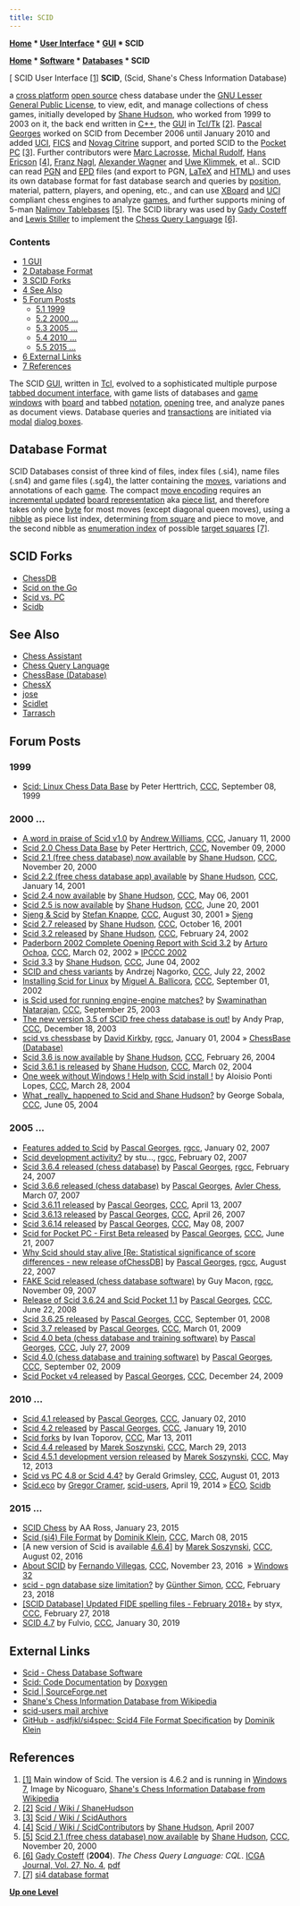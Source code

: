 ```yaml
---
title: SCID
---
```

**[Home](Home "Home") \* [User Interface](User_Interface "User Interface") \* [GUI](GUI "GUI") \* SCID**  

**[Home](Home "Home") \* [Software](Software "Software") \* [Databases](Databases "Databases") \* SCID**



[ SCID User Interface <a id="cite-note-1" href="#cite-ref-1">[1]</a>
**SCID**, (Scid, Shane's Chess Information Database)  

a [cross platform](https://en.wikipedia.org/wiki/Cross-platform) [open source](https://en.wikipedia.org/wiki/Open-source_software) chess database under the [GNU Lesser General Public License](Free_Software_Foundation#GPL "Free Software Foundation"), to view, edit, and manage collections of chess games, 
initially developed by [Shane Hudson](Shane_Hudson "Shane Hudson"), who worked from 1999 to 2003 on it, the back end written in [C++](Cpp "Cpp"), the [GUI](GUI "GUI") in [Tcl/Tk](index.php?title=Tcl-Tk&action=edit&redlink=1 "Tcl-Tk (page does not exist)") <a id="cite-note-2" href="#cite-ref-2">[2]</a>. [Pascal Georges](Pascal_Georges "Pascal Georges") worked on SCID from December 2006 until January 2010 and added [UCI](UCI "UCI"), [FICS](index.php?title=Free_Internet_Chess_Server&action=edit&redlink=1 "Free Internet Chess Server (page does not exist)") and [Novag Citrine](Novag_Citrine "Novag Citrine") support, and ported SCID to the [Pocket PC](index.php?title=Pocket_PC&action=edit&redlink=1 "Pocket PC (page does not exist)") <a id="cite-note-3" href="#cite-ref-3">[3]</a>. Further contributors were [Marc Lacrosse](index.php?title=Marc_Lacrosse&action=edit&redlink=1 "Marc Lacrosse (page does not exist)"), [Michal Rudolf](Michal_Rudolf "Michal Rudolf"), [Hans Ericson](index.php?title=Hans_Ericson&action=edit&redlink=1 "Hans Ericson (page does not exist)") <a id="cite-note-4" href="#cite-ref-4">[4]</a>, [Franz Nagl](index.php?title=Franz_Nagl&action=edit&redlink=1 "Franz Nagl (page does not exist)"), [Alexander Wagner](index.php?title=Alexander_Wagner&action=edit&redlink=1 "Alexander Wagner (page does not exist)") and [Uwe Klimmek](index.php?title=Uwe_Klimmek&action=edit&redlink=1 "Uwe Klimmek (page does not exist)"), et al.. 
SCID can read [PGN](Portable_Game_Notation "Portable Game Notation") and [EPD](Extended_Position_Description "Extended Position Description") files (and export to PGN, [LaTeX](https://en.wikipedia.org/wiki/LaTeX) and [HTML](https://en.wikipedia.org/wiki/HTML)) and uses its own database format for fast database search and queries by [position](Chess_Position "Chess Position"), material, pattern, players, and opening, etc., and can use [XBoard](XBoard "XBoard") and [UCI](UCI "UCI") compliant chess engines to analyze [games](Chess_Game "Chess Game"), and further supports mining of 5-man [Nalimov Tablebases](Nalimov_Tablebases "Nalimov Tablebases") <a id="cite-note-5" href="#cite-ref-5">[5]</a>. The SCID library was used by [Gady Costeff](Gady_Costeff "Gady Costeff") and [Lewis Stiller](Lewis_Stiller "Lewis Stiller") to implement the [Chess Query Language](Chess_Query_Language "Chess Query Language") <a id="cite-note-6" href="#cite-ref-6">[6]</a>. 



### Contents


* [1 GUI](#gui)
* [2 Database Format](#database-format)
* [3 SCID Forks](#scid-forks)
* [4 See Also](#see-also)
* [5 Forum Posts](#forum-posts)
	+ [5.1 1999](#1999)
	+ [5.2 2000 ...](#2000-...)
	+ [5.3 2005 ...](#2005-...)
	+ [5.4 2010 ...](#2010-...)
	+ [5.5 2015 ...](#2015-...)
* [6 External Links](#external-links)
* [7 References](#references)






The SCID [GUI](GUI "GUI"), written in [Tcl](index.php?title=Tcl-Tk&action=edit&redlink=1 "Tcl-Tk (page does not exist)"), evolved to a sophisticated multiple purpose [tabbed document interface](https://en.wikipedia.org/wiki/Tab_%28GUI%29), with game lists of databases and [game windows](GUI#GameWindow "GUI") with [board](GUI#BoardWindow "GUI") and tabbed [notation](GUI#NotationWindow "GUI"), [opening](Opening_Book "Opening Book") tree, and analyze panes as document views. 
Database queries and [transactions](https://en.wikipedia.org/wiki/Database_transaction) are initiated via [modal](https://en.wikipedia.org/wiki/Modal_window) [dialog boxes](https://en.wikipedia.org/wiki/Dialog_box). 






## Database Format


SCID Databases consist of three kind of files, index files (.si4), name files (.sn4) and game files (.sg4), the latter containing the [moves](Moves "Moves"), variations and annotations of each [game](Chess_Game "Chess Game"). The compact [move encoding](Encoding_Moves "Encoding Moves") requires an [incremental updated](Incremental_Updates "Incremental Updates") [board representation](Board_Representation "Board Representation") aka [piece list](Piece-Lists "Piece-Lists"), and therefore takes only one [byte](Byte "Byte") for most moves (except diagonal queen moves), using a [nibble](Nibble "Nibble") as piece list index, determining [from square](Origin_Square "Origin Square") and piece to move, and the second nibble as [enumeration index](Influence_Quantity_of_Pieces "Influence Quantity of Pieces") of possible [target squares](Target_Square "Target Square") <a id="cite-note-7" href="#cite-ref-7">[7]</a>.



## SCID Forks


* [ChessDB](index.php?title=ChessDB&action=edit&redlink=1 "ChessDB (page does not exist)")
* [Scid on the Go](index.php?title=Scid_on_the_Go&action=edit&redlink=1 "Scid on the Go (page does not exist)")
* [Scid vs. PC](Scid_vs._PC "Scid vs. PC")
* [Scidb](Scidb "Scidb")


## See Also


* [Chess Assistant](Chess_Assistant "Chess Assistant")
* [Chess Query Language](Chess_Query_Language "Chess Query Language")
* [ChessBase (Database)](ChessBase_(Database) "ChessBase (Database)")
* [ChessX](ChessX "ChessX")
* [jose](index.php?title=Jose&action=edit&redlink=1 "Jose (page does not exist)")
* [Scidlet](index.php?title=Scidlet&action=edit&redlink=1 "Scidlet (page does not exist)")
* [Tarrasch](Tarrasch "Tarrasch")


## Forum Posts


### 1999


* [Scid: Linux Chess Data Base](https://www.stmintz.com/ccc/index.php?id=67829) by Peter Herttrich, [CCC](CCC "CCC"), September 08, 1999


### 2000 ...


* [A word in praise of Scid v1.0](https://www.stmintz.com/ccc/index.php?id=87763) by [Andrew Williams](Andrew_Williams "Andrew Williams"), [CCC](CCC "CCC"), January 11, 2000
* [Scid 2.0 Chess Data Base](https://www.stmintz.com/ccc/index.php?id=137466) by Peter Herttrich, [CCC](CCC "CCC"), November 09, 2000
* [Scid 2.1 (free chess database) now available](https://www.stmintz.com/ccc/index.php?id=140108) by [Shane Hudson](Shane_Hudson "Shane Hudson"), [CCC](CCC "CCC"), November 20, 2000
* [Scid 2.2 (free chess database app) available](https://www.stmintz.com/ccc/index.php?id=149981) by [Shane Hudson](Shane_Hudson "Shane Hudson"), [CCC](CCC "CCC"), January 14, 2001
* [Scid 2.4 now available](https://www.stmintz.com/ccc/index.php?id=168380) by [Shane Hudson](Shane_Hudson "Shane Hudson"), [CCC](CCC "CCC"), May 06, 2001
* [Scid 2.5 is now available](https://www.stmintz.com/ccc/index.php?id=176199) by [Shane Hudson](Shane_Hudson "Shane Hudson"), [CCC](CCC "CCC"), June 20, 2001
* [Sjeng & Scid](https://www.stmintz.com/ccc/index.php?id=186344) by [Stefan Knappe](Stefan_Knappe "Stefan Knappe"), [CCC](CCC "CCC"), August 30, 2001 » [Sjeng](Sjeng "Sjeng")
* [Scid 2.7 released](https://www.stmintz.com/ccc/index.php?id=193239) by [Shane Hudson](Shane_Hudson "Shane Hudson"), [CCC](CCC "CCC"), October 16, 2001
* [Scid 3.2 released](https://www.stmintz.com/ccc/index.php?id=215369) by [Shane Hudson](Shane_Hudson "Shane Hudson"), [CCC](CCC "CCC"), February 24, 2002
* [Paderborn 2002 Complete Opening Report with Scid 3.2](https://www.stmintz.com/ccc/index.php?id=216160) by [Arturo Ochoa](Arturo_Ochoa "Arturo Ochoa"), [CCC](CCC "CCC"), March 02, 2002 » [IPCCC 2002](IPCCC_2002 "IPCCC 2002")
* [Scid 3.3](https://www.stmintz.com/ccc/index.php?id=233844) by [Shane Hudson](Shane_Hudson "Shane Hudson"), [CCC](CCC "CCC"), June 04, 2002
* [SCID and chess variants](https://www.stmintz.com/ccc/index.php?id=241970) by Andrzej Nagorko, [CCC](CCC "CCC"), July 22, 2002
* [Installing Scid for Linux](https://www.stmintz.com/ccc/index.php?id=249085) by [Miguel A. Ballicora](Miguel_A._Ballicora "Miguel A. Ballicora"), [CCC](CCC "CCC"), September 01, 2002
* [is Scid used for running engine-engine matches?](https://www.stmintz.com/ccc/index.php?id=317654) by [Swaminathan Natarajan](Swaminathan_Natarajan "Swaminathan Natarajan"), [CCC](CCC "CCC"), September 25, 2003
* [The new version 3.5 of SCID free chess database is out!](https://www.stmintz.com/ccc/index.php?id=336798) by Andy Prap, [CCC](CCC "CCC"), December 18, 2003
* [scid vs chessbase](https://groups.google.com/d/msg/rec.games.chess.computer/UJMm-K6cMXg/YSuwJGUFxmcJ) by [David Kirkby](index.php?title=David_Kirkby&action=edit&redlink=1 "David Kirkby (page does not exist)"), [rgcc](Computer_Chess_Forums "Computer Chess Forums"), January 01, 2004 » [ChessBase (Database)](ChessBase_(Database) "ChessBase (Database)")
* [Scid 3.6 is now available](https://www.stmintz.com/ccc/index.php?id=351518) by [Shane Hudson](Shane_Hudson "Shane Hudson"), [CCC](CCC "CCC"), February 26, 2004
* [Scid 3.6.1 is released](https://www.stmintz.com/ccc/index.php?id=352457) by [Shane Hudson](Shane_Hudson "Shane Hudson"), [CCC](CCC "CCC"), March 02, 2004
* [One week without Windows ! Help with Scid install !](https://www.stmintz.com/ccc/index.php?id=357006) by Aloisio Ponti Lopes, [CCC](CCC "CCC"), March 28, 2004
* [What \_really\_ happened to Scid and Shane Hudson?](https://www.stmintz.com/ccc/index.php?id=369043) by George Sobala, [CCC](CCC "CCC"), June 05, 2004


### 2005 ...


* [Features added to Scid](https://groups.google.com/d/msg/rec.games.chess.computer/SnJ7z4skk90/GzKPI5sdIdgJ) by [Pascal Georges](Pascal_Georges "Pascal Georges"), [rgcc](Computer_Chess_Forums "Computer Chess Forums"), January 02, 2007
* [Scid development activity?](https://groups.google.com/d/msg/rec.games.chess.computer/dMK7HBLbbIQ/RCbe-On3q8kJ) by stu..., [rgcc](Computer_Chess_Forums "Computer Chess Forums"), February 02, 2007
* [Scid 3.6.4 released (chess database)](https://groups.google.com/d/msg/rec.games.chess.computer/ZYpY2aF7mq8/d_eR1762lroJ) by [Pascal Georges](Pascal_Georges "Pascal Georges"), [rgcc](Computer_Chess_Forums "Computer Chess Forums"), February 24, 2007
* [Scid 3.6.6 released (chess database)](http://www.avlerchess.com/chess-computer/Scid_366_released_chess_database_179456.html) by [Pascal Georges](Pascal_Georges "Pascal Georges"), [Avler Chess](http://www.avlerchess.com/), March 07, 2007
* [Scid 3.6.11 released](http://www.talkchess.com/forum/viewtopic.php?t=13095) by [Pascal Georges](Pascal_Georges "Pascal Georges"), [CCC](CCC "CCC"), April 13, 2007
* [Scid 3.6.13 released](http://www.talkchess.com/forum/viewtopic.php?t=13412) by [Pascal Georges](Pascal_Georges "Pascal Georges"), [CCC](CCC "CCC"), April 26, 2007
* [Scid 3.6.14 released](http://www.talkchess.com/forum/viewtopic.php?t=13638) by [Pascal Georges](Pascal_Georges "Pascal Georges"), [CCC](CCC "CCC"), May 08, 2007
* [Scid for Pocket PC - First Beta released](http://www.talkchess.com/forum/viewtopic.php?t=14604) by [Pascal Georges](Pascal_Georges "Pascal Georges"), [CCC](CCC "CCC"), June 21, 2007
* [Why Scid should stay alive [Re: Statistical significance of score differences - new release ofChessDB]](https://groups.google.com/d/msg/rec.games.chess.computer/I-J53bggxm8/YJGioTFWSHUJ) by [Pascal Georges](Pascal_Georges "Pascal Georges"), [rgcc](Computer_Chess_Forums "Computer Chess Forums"), August 22, 2007
* [FAKE Scid released (chess database software)](https://groups.google.com/d/msg/rec.games.chess.computer/aaziPZO-1mo/Jwr-RN2HOBsJ) by Guy Macon, [rgcc](Computer_Chess_Forums "Computer Chess Forums"), November 09, 2007
* [Release of Scid 3.6.24 and Scid Pocket 1.1](http://www.talkchess.com/forum/viewtopic.php?t=21905) by [Pascal Georges](Pascal_Georges "Pascal Georges"), [CCC](CCC "CCC"), June 22, 2008
* [Scid 3.6.25 released](http://www.talkchess.com/forum/viewtopic.php?t=23438) by [Pascal Georges](Pascal_Georges "Pascal Georges"), [CCC](CCC "CCC"), September 01, 2008
* [Scid 3.7 released](http://www.talkchess.com/forum/viewtopic.php?t=26809) by [Pascal Georges](Pascal_Georges "Pascal Georges"), [CCC](CCC "CCC"), March 01, 2009
* [Scid 4.0 beta (chess database and training software)](http://www.talkchess.com/forum/viewtopic.php?t=29119) by [Pascal Georges](Pascal_Georges "Pascal Georges"), [CCC](CCC "CCC"), July 27, 2009
* [Scid 4.0 (chess database and training software)](http://www.talkchess.com/forum/viewtopic.php?t=29621) by [Pascal Georges](Pascal_Georges "Pascal Georges"), [CCC](CCC "CCC"), September 02, 2009
* [Scid Pocket v4 released](http://www.talkchess.com/forum/viewtopic.php?t=31230) by [Pascal Georges](Pascal_Georges "Pascal Georges"), [CCC](CCC "CCC"), December 24, 2009


### 2010 ...


* [Scid 4.1 released](http://www.talkchess.com/forum/viewtopic.php?t=31429) by [Pascal Georges](Pascal_Georges "Pascal Georges"), [CCC](CCC "CCC"), January 02, 2010
* [Scid 4.2 released](http://www.talkchess.com/forum/viewtopic.php?t=31847) by [Pascal Georges](Pascal_Georges "Pascal Georges"), [CCC](CCC "CCC"), January 19, 2010
* [Scid forks](http://www.talkchess.com/forum/viewtopic.php?t=38398) by Ivan Toporov, [CCC](CCC "CCC"), Mar 13, 2011
* [Scid 4.4 released](http://www.talkchess.com/forum/viewtopic.php?t=47641) by [Marek Soszynski](index.php?title=Marek_Soszynski&action=edit&redlink=1 "Marek Soszynski (page does not exist)"), [CCC](CCC "CCC"), March 29, 2013
* [Scid 4.5.1 development version released](http://www.talkchess.com/forum/viewtopic.php?t=47970) by [Marek Soszynski](index.php?title=Marek_Soszynski&action=edit&redlink=1 "Marek Soszynski (page does not exist)"), [CCC](CCC "CCC"), May 12, 2013
* [Scid vs PC 4.8 or Scid 4.4?](http://www.talkchess.com/forum/viewtopic.php?t=48813) by Gerald Grimsley, [CCC](CCC "CCC"), August 01, 2013
* [Scid.eco](https://www.mail-archive.com/scid-users@lists.sourceforge.net/msg06639.html) by [Gregor Cramer](index.php?title=Gregor_Cramer&action=edit&redlink=1 "Gregor Cramer (page does not exist)"), [scid-users](https://www.mail-archive.com/scid-users@lists.sourceforge.net/), April 19, 2014 » [ECO](ECO "ECO"), [Scidb](Scidb "Scidb")


### 2015 ...


* [SCID Chess](http://www.talkchess.com/forum/viewtopic.php?t=55055) by AA Ross, January 23, 2015
* [Scid (si4) File Format](http://www.talkchess.com/forum3/viewtopic.php?f=7&t=55597) by [Dominik Klein](Dominik_Klein "Dominik Klein"), [CCC](CCC "CCC"), March 08, 2015
* [A new version of Scid is available [4.6.4](http://www.talkchess.com/forum/viewtopic.php?t=61013)] by [Marek Soszynski](index.php?title=Marek_Soszynski&action=edit&redlink=1 "Marek Soszynski (page does not exist)"), [CCC](CCC "CCC"), August 02, 2016
* [About SCID](http://www.talkchess.com/forum3/viewtopic.php?f=2&t=62236) by [Fernando Villegas](Fernando_Villegas "Fernando Villegas"), [CCC](CCC "CCC"), November 23, 2016  » [Windows 32](Windows "Windows")
* [scid - pgn database size limitation?](http://www.talkchess.com/forum3/viewtopic.php?f=2&t=66676) by [Günther Simon](G%C3%BCnther_Simon "Günther Simon"), [CCC](CCC "CCC"), February 23, 2018
* [[SCID Database] Updated FIDE spelling files - February 2018+](http://www.talkchess.com/forum3/viewtopic.php?f=2&t=66706) by styx, [CCC](CCC "CCC"), February 27, 2018
* [SCID 4.7](http://www.talkchess.com/forum3/viewtopic.php?f=2&t=69771) by Fulvio, [CCC](CCC "CCC"), January 30, 2019


## External Links


* [Scid - Chess Database Software](http://scid.sourceforge.net/)
* [Scid: Code Documentation](http://scid.sourceforge.net/doxygen/html/index.html) by [Doxygen](https://en.wikipedia.org/wiki/Doxygen)
* [Scid | SourceForge.net](https://sourceforge.net/projects/scid/)
* [Shane's Chess Information Database from Wikipedia](https://en.wikipedia.org/wiki/Shane%27s_Chess_Information_Database)
* [scid-users mail archive](https://www.mail-archive.com/scid-users@lists.sourceforge.net/)
* [GitHub - asdfjkl/si4spec: Scid4 File Format Specification](https://github.com/asdfjkl/si4spec) by [Dominik Klein](Dominik_Klein "Dominik Klein")


## References


1. <a id="cite-ref-1" href="#cite-note-1">[1]</a> Main window of Scid. The version is 4.6.2 and is running in [Windows 7](Windows "Windows"), Image by Nicoguaro, [Shane's Chess Information Database from Wikipedia](https://en.wikipedia.org/wiki/Shane%27s_Chess_Information_Database)
2. <a id="cite-ref-2" href="#cite-note-2">[2]</a> [Scid / Wiki / ShaneHudson](https://sourceforge.net/p/scid/wiki/ShaneHudson/)
3. <a id="cite-ref-3" href="#cite-note-3">[3]</a> [Scid / Wiki / ScidAuthors](http://sourceforge.net/p/scid/wiki/ScidAuthors/)
4. <a id="cite-ref-4" href="#cite-note-4">[4]</a> [Scid / Wiki / ScidContributors](http://sourceforge.net/p/scid/wiki/ScidContributors/) by [Shane Hudson](Shane_Hudson "Shane Hudson"), April 2007
5. <a id="cite-ref-5" href="#cite-note-5">[5]</a> [Scid 2.1 (free chess database) now available](https://www.stmintz.com/ccc/index.php?id=140108) by [Shane Hudson](Shane_Hudson "Shane Hudson"), [CCC](CCC "CCC"), November 20, 2000
6. <a id="cite-ref-6" href="#cite-note-6">[6]</a> [Gady Costeff](Gady_Costeff "Gady Costeff") (**2004**). *The Chess Query Language: CQL*. [ICGA Journal, Vol. 27, No. 4](ICGA_Journal#27_4 "ICGA Journal"), [pdf](http://gadycosteff.com/chess_query_language.pdf)
7. <a id="cite-ref-7" href="#cite-note-7">[7]</a> [si4 database format](http://scidvspc.sourceforge.net/doc/Formats.htm)

**[Up one Level](Databases "Databases")**







 
